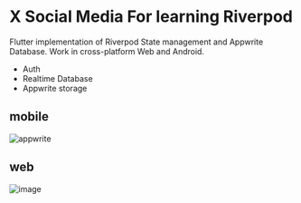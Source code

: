 # X Social Media For learning Riverpod

Flutter implementation of Riverpod State management and Appwrite Database. Work in cross-platform Web and Android.

- Auth
- Realtime Database
- Appwrite storage

## mobile
![appwrite](https://github.com/reypryma/x/assets/36353349/321ca80d-5478-4edf-a7b3-74a6555178f6)

## web
![image](https://github.com/reypryma/x/assets/36353349/09a375b2-daa4-4fd9-b993-ec4d3193662c)
